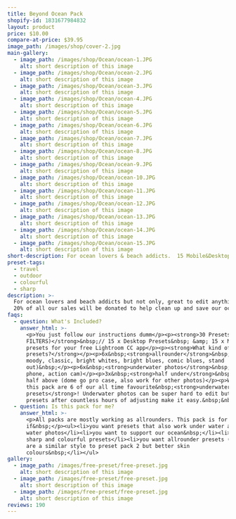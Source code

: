 ```yaml
---
title: Beyond Ocean Pack
shopify-id: 1831677984832
layout: product
price: $10.00
compare-at-price: $39.95
image_path: /images/shop/cover-2.jpg
main-gallery:
  - image_path: /images/shop/Ocean/ocean-1.JPG
    alt: short description of this image
  - image_path: /images/shop/Ocean/ocean-2.JPG
    alt: short description of this image
  - image_path: /images/shop/Ocean/ocean-3.JPG
    alt: short description of this image
  - image_path: /images/shop/Ocean/ocean-4.JPG
    alt: short description of this image
  - image_path: /images/shop/Ocean/ocean-5.JPG
    alt: short description of this image
  - image_path: /images/shop/Ocean/ocean-6.JPG
    alt: short description of this image
  - image_path: /images/shop/Ocean/ocean-7.JPG
    alt: short description of this image
  - image_path: /images/shop/Ocean/ocean-8.JPG
    alt: short description of this image
  - image_path: /images/shop/Ocean/ocean-9.JPG
    alt: short description of this image
  - image_path: /images/shop/Ocean/ocean-10.JPG
    alt: short description of this image
  - image_path: /images/shop/Ocean/ocean-11.JPG
    alt: short description of this image
  - image_path: /images/shop/Ocean/ocean-12.JPG
    alt: short description of this image
  - image_path: /images/shop/Ocean/ocean-13.JPG
    alt: short description of this image
  - image_path: /images/shop/Ocean/ocean-14.JPG
    alt: short description of this image
  - image_path: /images/shop/Ocean/ocean-15.JPG
    alt: short description of this image
short-description: For ocean lovers & beach addicts.  15 Mobile&Desktop PresetsPresets.
preset-tags:
  - travel
  - outdoor
  - colourful
  - sharp
description: >-
  For ocean lovers and beach addicts but not only, great to edit anything else.
  20% of all our sales will be donated to help clean up and save our oceans.
faqs:
  - question: What's Included?
    answer_html: >-
      <p>You just follow our instructions dumm</p><p><strong>30 Presets (PHOTO
      FILTERS)</strong>&nbsp;// 15 x Desktop Presets&nbsp; &amp; 15 x Mobile
      presets for your free Lightroom CC app</p><p><strong>What kind of
      presets?</strong></p><p>6x&nbsp;<strong>allrounder</strong>&nbsp;presets (
      moody, classic, bright whites, bright blues, comic blues, stand
      out)&nbsp;</p><p>6x&nbsp;<strong>underwater photos</strong>&nbsp;(gopro,
      phone, action cam)</p><p>3x&nbsp;<strong>half under</strong>&nbsp;water,
      half above (dome go pro case, also work for other photos)</p><p>Within
      this pack are 6 of our all time favourite&nbsp;<strong>underwater
      presets</strong>! Underwater photos can be super hard to edit but these
      presets after countless hours of adjusting make it easy.&nbsp;&nbsp;</p>
  - question: Is this pack for me?
    answer_html: >-
      <p>All packs are mostly working as allrounders. This pack is for you
      if&nbsp;</p><ul><li>you want presets that also work under water and for
      water photos</li><li>you want to support our ocean&nbsp;</li><li>you like
      sharp and colourful presets</li><li>you want allrounder presets (6) that
      are a similar style to preset pack 2 but better skin
      colours&nbsp;</li></ul>
gallery:
  - image_path: /images/free-preset/free-preset.jpg
    alt: short description of this image
  - image_path: /images/free-preset/free-preset.jpg
    alt: short description of this image
  - image_path: /images/free-preset/free-preset.jpg
    alt: short description of this image
reviews: 190
---
```


&nbsp;

&nbsp;
